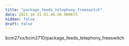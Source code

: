 ```yaml
---
title: "package_feeds_telephony_freeswitch"
date: 2021-10-31 01:46:50.900675
hidden: false
draft: false
---
```


bcm27xx/bcm2710/package_feeds_telephony_freeswitch

